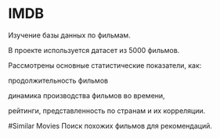 # IMDB
Изучение базы данных по фильмам.

В проекте используется датасет из 5000 фильмов.

Рассмотрены основные статистические показатели, как:

 продолжительность фильмов
 
 динамика производства фильмов во времени,
 
 рейтинги, представленность по странам и их корреляции.
 
 #Similar Movies
 Поиск похожих фильмов для рекомендаций.
  
